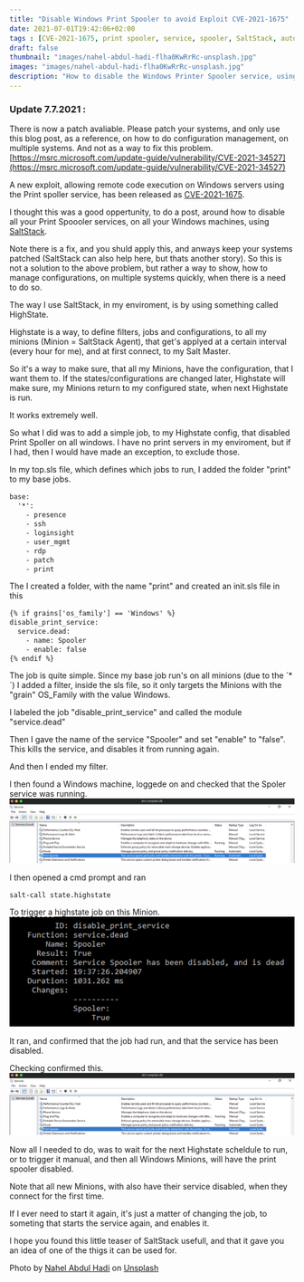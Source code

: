 ```yaml
---
title: "Disable Windows Print Spooler to avoid Exploit CVE-2021-1675"
date: 2021-07-01T19:42:06+02:00
tags : [CVE-2021-1675, print spooler, service, spooler, SaltStack, automation, 0day, exploit]
draft: false
thumbnail: "images/nahel-abdul-hadi-flha0KwRrRc-unsplash.jpg"
images: "images/nahel-abdul-hadi-flha0KwRrRc-unsplash.jpg"
description: "How to disable the Windows Printer Spooler service, using SaltStack, to avoid exploit CVE-2021-1675"
---
```

### Update 7.7.2021 :
There is now a patch avaliable. Please patch your systems, and only use this blog post, as a reference, on how to do configuration management, on multiple systems. And not as a way to fix this problem.
[https://msrc.microsoft.com/update-guide/vulnerability/CVE-2021-34527](https://msrc.microsoft.com/update-guide/vulnerability/CVE-2021-34527)

A new exploit, allowing remote code execution on Windows servers using the Print spoller service, has been released as [CVE-2021-1675](https://cve.mitre.org/cgi-bin/cvename.cgi?name=CVE-2021-1675).

I thought this was a good oppertunity, to do a post, around how to disable all your Print Spoooler services, on all your Windows machines, using [SaltStack](https://saltproject.io).

Note there is a fix, and you shuld apply this, and anways keep your systems patched (SaltStack can also help here, but thats another story). So this is not a solution to the above problem, but rather a way to show, how to manage configurations, on multiple systems quickly, when there is a need to do so.

The way I use SaltStack, in my enviroment, is by using something called HighState.

Highstate is a way, to define filters, jobs and configurations, to all my minions (Minion = SaltStack Agent), that get's applyed at a certain interval (every hour for me), and at first connect, to my Salt Master.

So it's a way to make sure, that all my Minions, have the configuration, that I want them to.
If the states/configurations are changed later, Highstate will make sure, my Minions return to my configured state, when next Highstate is run.

It works extremely well.

So what I did was to add a simple job, to my Highstate config, that disabled Print Spoller on all windows.
I have no print servers in my enviroment, but if I had, then I would have made an exception, to exclude those.

In my top.sls file, which defines which jobs to run, I added the folder "print" to my base jobs.

```
base:
  '*':
    - presence
    - ssh
    - loginsight
    - user_mgmt
    - rdp
    - patch
    - print
```

The I created a folder, with the name "print" and created an init.sls file in this

```
{% if grains['os_family'] == 'Windows' %}
disable_print_service:
  service.dead:
    - name: Spooler
    - enable: false
{% endif %}
```

The job is quite simple.
Since my base job run's on all minions (due to the ´*´) I added a filter, inside the sls file, so it only targets the Minions with the "grain" OS_Family with the value Windows.

I labeled the job "disable_print_service" and called the module "service.dead"

Then I gave the name of the service "Spooler" and set "enable" to "false". 
This kills the service, and disables it from running again.

And then I ended my filter.

I then found a Windows machine, loggede on and checked that the Spoler service was running.
![Service_Running](images/service_running.png)

I then opened a cmd prompt and ran
```
salt-call state.highstate
```
To trigger a highstate job on this Minion.
![Service_Running](images/command.png)

It ran, and confirmed that the job had run, and that the service has been disabled.

Checking confirmed this.
![Service_Running](images/service_disabled.png)

Now all I needed to do, was to wait for the next Highstate scheldule to run, or to trigger it manual, and then all Windows Minions, will have the print spooler disabled.

Note that all new Minions, with also have their service disabled, when they connect for the first time.  

If I ever need to start it again, it's just a matter of changing the job, to someting that starts the service again, and enables it.

I hope you found this little teaser of SaltStack usefull, and that it gave you an idea of one of the thigs it can be used for. 


Photo by <a href="https://unsplash.com/@nahelabdlhadi?utm_source=unsplash&utm_medium=referral&utm_content=creditCopyText">Nahel Abdul Hadi</a> on <a href="https://unsplash.com/s/photos/hack?utm_source=unsplash&utm_medium=referral&utm_content=creditCopyText">Unsplash</a>
  